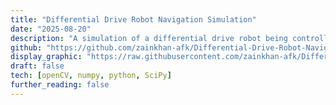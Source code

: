 ```yaml
---
title: "Differential Drive Robot Navigation Simulation"
date: "2025-08-20"
description: "A simulation of a differential drive robot being controlled using PID Controller and Model Predictive Controller."
github: "https://github.com/zainkhan-afk/Differential-Drive-Robot-Navigation"
display_graphic: "https://raw.githubusercontent.com/zainkhan-afk/Differential-Drive-Robot-Navigation/refs/heads/main/media/MPC_PID_Comparison.gif"
draft: false
tech: [openCV, numpy, python, SciPy]
further_reading: false
---
```

